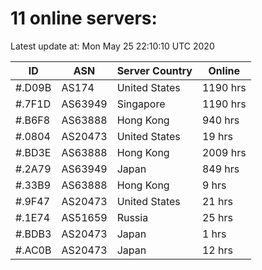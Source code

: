 # 11 online servers:

Latest update at: Mon May 25 22:10:10 UTC 2020

| ID | ASN | Server Country | Online |
| -- | --- | -------------- | ------ |
| #.D09B | AS174 | United States | 1190 hrs |
| #.7F1D | AS63949 | Singapore | 1190 hrs |
| #.B6F8 | AS63888 | Hong Kong | 940 hrs |
| #.0804 | AS20473 | United States | 19 hrs |
| #.BD3E | AS63888 | Hong Kong | 2009 hrs |
| #.2A79 | AS63949 | Japan | 849 hrs |
| #.33B9 | AS63888 | Hong Kong | 9 hrs |
| #.9F47 | AS20473 | United States | 21 hrs |
| #.1E74 | AS51659 | Russia | 25 hrs |
| #.BDB3 | AS20473 | Japan | 1 hrs |
| #.AC0B | AS20473 | Japan | 12 hrs |

